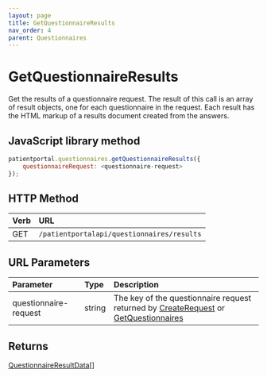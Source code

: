```yaml
---
layout: page
title: GetQuestionnaireResults
nav_order: 4
parent: Questionnaires
---
```


# GetQuestionnaireResults

Get the results of a questionnaire request. The result of this call is an array of result objects, one for each questionnaire in the request. Each result has the HTML markup of a results document created from the answers.

## JavaScript library method

```javascript
patientportal.questionnaires.getQuestionnaireResults({
    questionnaireRequest: <questionnaire-request>
});
```

## HTTP Method

| Verb | URL                                               |
|:-----|:--------------------------------------------------|
| GET | `/patientportalapi/questionnaires/results` |

## URL Parameters

| Parameter | Type   | Description                                                 |
|:----------|:-------|:------------------------------------------------------------|
| questionnaire-request | string | The key of the questionnaire request returned by [CreateRequest](../questionnaires/createrequest) or [GetQuestionnaires](../questionnaires/getquestionnaires) |

## Returns

[QuestionnaireResultData](../objects-and-data-types/questionnaireresultdata)[]
